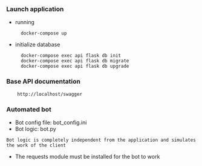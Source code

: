 ### Launch application

+ running
        
        docker-compose up

+ initialize database
        
        docker-compose exec api flask db init
        docker-compose exec api flask db migrate
        docker-compose exec api flask db upgrade

### Base API documentation
        
        http://localhost/swagger

### Automated bot
* Bot config file: bot_config.ini
* Bot logic: bot.py
```
Bot logic is completely independent from the application and simulates the work of the client
```
* The requests module must be installed for the bot to work